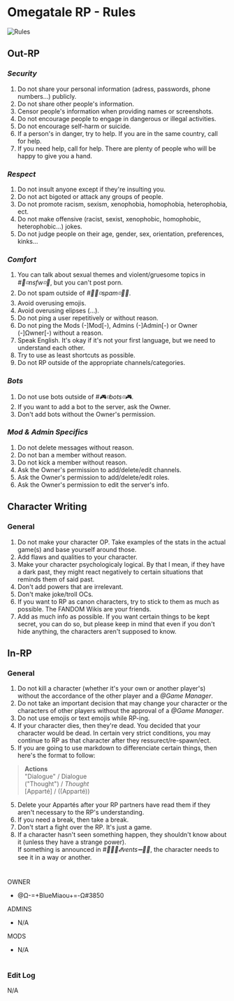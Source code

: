 # Omegatale RP - Rules
![Rules](https://cdn.discordapp.com/attachments/529655537613275156/548209400528240641/unknown.png)
## Out-RP
### _Security_
1. Do not share your personal information (adress, passwords, phone numbers...) publicly.
2. Do not share other people's information.
3. Censor people's information when providing names or screenshots.
4. Do not encourage people to engage in dangerous or illegal activities.
5. Do not encourage self-harm or suicide.
6. If a person's in danger, try to help. If you are in the same country, call for help.
7. If you need help, call for help. There are plenty of people who will be happy to give you a hand.
### _Respect_
1. Do not insult anyone except if they're insulting you.
2. Do not act bigoted or attack any groups of people.
3. Do not promote racism, sexism, xenophobia, homophobia, heterophobia, ect.
4. Do not make offensive (racist, sexist, xenophobic, homophobic, heterophobic...) jokes.
5. Do not judge people on their age, gender, sex, orientation, preferences, kinks...
### _Comfort_
1. You can talk about sexual themes and violent/gruesome topics in _#🔞◽nsfw◽🔞_, but you can't post porn.
2. Do not spam outside of _#🎉🎈◽spam◽🎈🎉_.
3. Avoid overusing emojis.
4. Avoid overusing elipses (...).
5. Do not ping a user repetitively or without reason.
6. Do not ping the Mods (-]Mod[-), Admins (-]Admin[-) or Owner (-]Ωwner[-) without a reason.
7. Speak English. It's okay if it's not your first language, but we need to understand each other.
8. Try to use as least shortcuts as possible.
9. Do not RP outside of the appropriate channels/categories.
### _Bots_
1. Do not use bots outside of _#🎮◽bots◽🎮_.
2. If you want to add a bot to the server, ask the Owner.
3. Don't add bots without the Owner's permission.
### _Mod & Admin Specifics_
1. Do not delete messages without reason.
2. Do not ban a member without reason.
3. Do not kick a member without reason.
4. Ask the Owner's permission to add/delete/edit channels.
5. Ask the Owner's permission to add/delete/edit roles.
6. Ask the Owner's permission to edit the server's info.
## Character Writing
### General
1. Do not make your character OP. Take examples of the stats in the actual game(s) and base yourself around those.
2. Add flaws and qualities to your character.
3. Make your character psychologicaly logical. By that I mean, if they have a dark past, they might react negatively to certain situations that reminds them of said past.
4. Don't add powers that are irrelevant.
5. Don't make joke/troll OCs.
6. If you want to RP as canon characters, try to stick to them as much as possible. The FANDOM Wikis are your friends.
7. Add as much info as possible. If you want certain things to be kept secret, you can do so, but please keep in mind that even if you don't hide anything, the characters aren't supposed to know.
## In-RP
### General
1. Do not kill a character (whether it's your own or another player's) without the accordance of the other player and a _@Game Manager_.
2. Do not take an important decision that may change your character or the characters of other players without the approval of a _@Game Manager_.
3. Do not use emojis or text emojis while RP-ing.
4. If your character dies, then they're dead. You decided that your character would be dead. In certain very strict conditions, you may continue to RP as that character after they ressurect/re-spawn/ect.
4. If you are going to use markdown to differenciate certain things, then here's the format to follow:
> **Actions**  
> "Dialogue" / Dialogue  
> ("Thought") / _Thought_  
> [Apparté] / ((Apparté))  
5. Delete your Appartés after your RP partners have read them if they aren't necessary to the RP's understanding.
6. If you need a break, then take a break.
7. Don't start a fight over the RP. It's just a game.
8. If a character hasn't seen something happen, they shouldn't know about it (unless they have a strange power).  
If something is announced in _#📌🔴➖𝓔vents➖🔴📌_, the character needs to see it in a way or another.
#
OWNER
- @Ω-=+BlueMiaou+=-Ω#3850

ADMINS
- N/A

MODS
- N/A
#
### Edit Log
N/A
